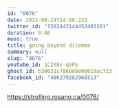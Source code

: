 ```yaml
---
id: "0076"
date: 2022-08-24T14:08:22Z
twitter_id: "1562443144452403201"
duration: 0:46
moos: true
title: going beyond dilemma
summary: null
slug: "0076"
youtube_id: 1C2YAv-qVPo
ghost_id: 630631c786bd8e00019ac723
facebook_id: "486279282966513"
---
```

https://strolling.rosano.ca/0076/

